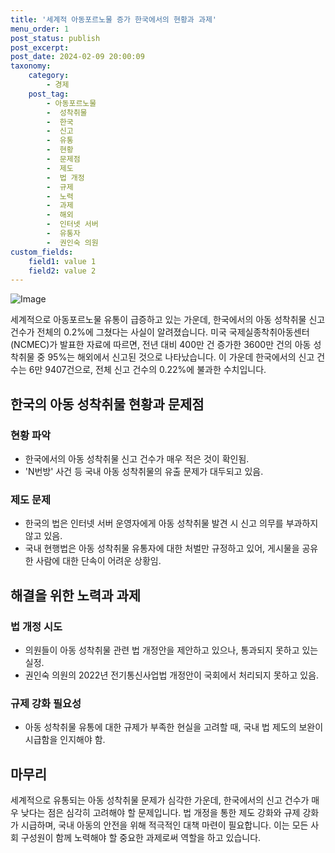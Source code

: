 ```yaml
---
title: '세계적 아동포르노물 증가 한국에서의 현황과 과제'
menu_order: 1
post_status: publish
post_excerpt: 
post_date: 2024-02-09 20:00:09
taxonomy:
    category:
        - 경제
    post_tag:
        - 아동포르노물
        -  성착취물
        -  한국
        -  신고
        -  유통
        -  현황
        -  문제점
        -  제도
        -  법 개정
        -  규제
        -  노력
        -  과제
        -  해외
        -  인터넷 서버
        -  유통자
        -  권인숙 의원
custom_fields:
    field1: value 1
    field2: value 2
---
```


![Image](https://imgnews.pstatic.net/image/079/2024/02/09/0003862337_001_20240209135401193.jpg?type=w647)

세계적으로 아동포르노물 유통이 급증하고 있는 가운데, 한국에서의 아동 성착취물 신고 건수가 전체의 0.2%에 그쳤다는 사실이 알려졌습니다. 미국 국제실종착취아동센터(NCMEC)가 발표한 자료에 따르면, 전년 대비 400만 건 증가한 3600만 건의 아동 성착취물 중 95%는 해외에서 신고된 것으로 나타났습니다. 이 가운데 한국에서의 신고 건수는 6만 9407건으로, 전체 신고 건수의 0.22%에 불과한 수치입니다.
## 한국의 아동 성착취물 현황과 문제점
### 현황 파악
- 한국에서의 아동 성착취물 신고 건수가 매우 적은 것이 확인됨.
- 'N번방' 사건 등 국내 아동 성착취물의 유출 문제가 대두되고 있음.
### 제도 문제
- 한국의 법은 인터넷 서버 운영자에게 아동 성착취물 발견 시 신고 의무를 부과하지 않고 있음.
- 국내 현행법은 아동 성착취물 유통자에 대한 처벌만 규정하고 있어, 게시물을 공유한 사람에 대한 단속이 어려운 상황임.
## 해결을 위한 노력과 과제
### 법 개정 시도
- 의원들이 아동 성착취물 관련 법 개정안을 제안하고 있으나, 통과되지 못하고 있는 실정.
- 권인숙 의원의 2022년 전기통신사업법 개정안이 국회에서 처리되지 못하고 있음.
### 규제 강화 필요성
- 아동 성착취물 유통에 대한 규제가 부족한 현실을 고려할 때, 국내 법 제도의 보완이 시급함을 인지해야 함.
## 마무리
세계적으로 유통되는 아동 성착취물 문제가 심각한 가운데, 한국에서의 신고 건수가 매우 낮다는 점은 심각히 고려해야 할 문제입니다. 법 개정을 통한 제도 강화와 규제 강화가 시급하며, 국내 아동의 안전을 위해 적극적인 대책 마련이 필요합니다. 이는 모든 사회 구성원이 함께 노력해야 할 중요한 과제로써 역할을 하고 있습니다.
